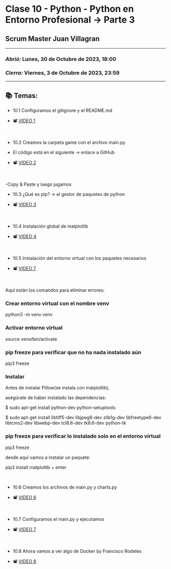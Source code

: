 # Clase 10 - Python - Python en Entorno Profesional -> Parte 3
## Scrum Master Juan Villagran

---

### *Abrió:* Lunes, 30 de Octubre de 2023, 18:00
### *Cierra:* Viernes, 3 de Octubre de 2023, 23:59

---

## 📚 Temas:

- 10.1 Configuramos el gitignore y el README.md

- 📽 [VIDEO 1](https://drive.google.com/file/d/1p0Ci0SUpE11CKqD1QpE086ElnCuRFA4k/view)

<br>

- 10.2 Creamos la carpeta game con el archivo main.py
- El código está en el siguiente ->  enlace a GitHub

- 📽 [VIDEO 2](https://drive.google.com/file/d/1V4ijs41VUMjNmINEPBoGGEGVw73kWF_h/view)

<br>

-Copy & Paste y luego jugamos
- 10.3 ¿Qué es pip? -> el gestor de paquetes de python

- 📽 [VIDEO 3](https://drive.google.com/file/d/1BMdd3Rkb8R4gE_xis3ZxE9oFCARVOpHf/view)

<br>

- 10.4 Instalación global de matplotlib

- 📽 [VIDEO 4](https://drive.google.com/file/d/11LY0NUlv68h6Z6bOeTg6PyKofPXeZT3D/view)

<br>

- 10.5 Instalación del entorno virtual con los paquetes necesarios

- 📽 [VIDEO 7](https://drive.google.com/file/d/1auNQ0UAtsyp5ZdkMP-PHLE_1tV6zwa4u/view)

<br>

Aquí están los comandos para eliminar errores:

### Crear entorno virtual con el nombre venv

python3 -m venv venv

### Activar entorno virtual

source venv/bin/activate

### pip freeze para verificar que no ha nada instalado aún

pip3 freeze

### Instalar 

Antes de instalar Pillow(se instala con matplotlib), 

asegúrate de haber instalado las dependencias:

$ sudo apt-get install python-dev python-setuptools

$ sudo apt-get install libtiff5-dev libjpeg8-dev zlib1g-dev libfreetype6-dev liblcms2-dev libwebp-dev tcl8.6-dev tk8.6-dev python-tk

### pip freeze para verificar lo instalado solo en el entorno virtual

pip3 freeze

desde aquí vamos a instalar un paquete:


pip3 install matplotlib + enter

<br>

- 10.6 Creamos los archivos de main.py y charts.py

- 📽 [VIDEO 6](https://drive.google.com/file/d/1Ltph0OPtaxYqyziHCANjD8_qdaQN7W37/view)

<br>

- 10.7 Configuramos el main.py y ejecutamos

- 📽 [VIDEO 7](https://drive.google.com/file/d/1iKidTdTCKgcNEi-IkYK4ubW4mNAaQdgR/view)

<br>

- 10.8 Ahora vamos a ver algo de Docker by Francisco Rodeles

- 📽 [VIDEO 8](https://drive.google.com/file/d/1_jFsXYHzZympZ1dLWhqyGEAaauRQzIjq/view)

<br>
